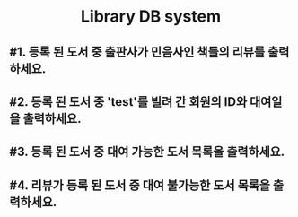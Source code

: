 <div align = "center">
  
# Library DB system
</div>

## #1. 등록 된 도서 중 출판사가 민음사인 책들의 리뷰를 출력하세요. 
## #2. 등록 된 도서 중 'test'를 빌려 간 회원의 ID와 대여일을 출력하세요.
## #3. 등록 된 도서 중 대여 가능한 도서 목록을 출력하세요. 
## #4. 리뷰가 등록 된 도서 중 대여 불가능한 도서 목록을 출력하세요. 
